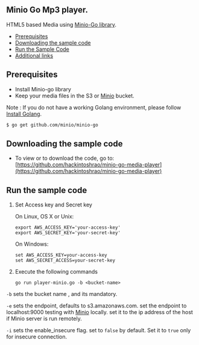 ## Minio Go Mp3 player. 
 HTML5 based Media using [Minio-Go library](https://github.com/minio/minio-go).  
 
 - [Prerequisites](#prerequisites)
 - [Downloading the sample code](#downloading-the-sample-code)
 - [Run the Sample Code](#run-the-sample-code)
 - [Additional links](#additional-links)
 
## Prerequisites
 - Install Minio-go library
 - Keep your media files in the S3 or [Minio](www.minio.io) bucket. 

Note : If you do not have a working Golang environment, please follow [Install Golang](./INSTALLGO.md).

```sh
$ go get github.com/minio/minio-go
```
## Downloading the sample code
- To view or to download the code, go to:
  [https://github.com/hackintoshrao/minio-go-media-player](https://github.com/hackintoshrao/minio-go-media-player)

## Run the sample code
1. Set Access key and Secret key

    On Linux, OS X or Unix:

    ~~~~
    export AWS_ACCESS_KEY='your-access-key'
    export AWS_SECRET_KEY='your-secret-key'
    ~~~~

    On Windows:

    ~~~~
    set AWS_ACCESS_KEY=your-access-key
    set AWS_SECRET_ACCESS=your-secret-key
    ~~~~


2.  Execute the following commands

    ~~~~
    go run player-minio.go -b <bucket-name>
    ~~~~
    
`-b`  sets the bucket name , and its mandatory. 

`-e` sets the endpoint,  defaults to  s3.amazonaws.com. 
     set the endpoint to localhost:9000 testing with [Minio](www.github.com/minio/minio) locally.
     set it to the ip address of the host if Minio server is run remotely.
   
`-i` sets the enable_insecure flag. set to `false` by default. Set it to `true` only for insecure connection. 
